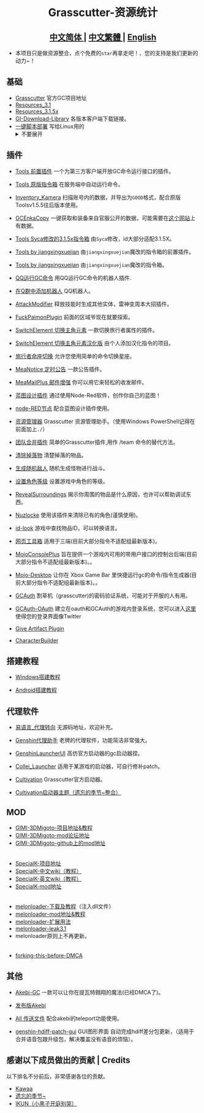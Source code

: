 <h1 align="center">Grasscutter-资源统计</h1>
<h2 align="center">
<a href="https://github.com/Yuer-QAQ/Grasscutter-Plugin/blob/main/README.md">中文简体
</a> | 
<a href="https://github.com/Yuer-QAQ/Grasscutter-Plugin/blob/main/README_zh-TW.md">中文繁體
</a> | 
<a href="https://github.com/Yuer-QAQ/Grasscutter-Plugin/blob/main/README_en-US.md">English
</a>
</h2>

* 本项目只是做资源整合，点个免费的`star`再拿走吧！，您的支持是我们更新的动力~！
## 基础

* [Grasscutter](https://github.com/Grasscutters/Grasscutter) 官方GC项目地址
* [Resources_3.1](https://github.com/tamilpp25/Grasscutter_Resources)
* [Resources_3.1.5x](https://github.com/snoobi-seggs/nahida_seggs)
* [GI-Download-Library](https://github.com/kyou-nase/GI-Download-Library) 各版本客户端下载链接。
* [一键脚本部署](https://github.com/cool-chill/GC-onekey) 写给Linux用的 <details> <summary>不要展开</summary> ~话说既然用上Linux的还要一键脚本？~  </details>

## 插件

* [Tools 前置插件](https://github.com/jie65535/gc-opencommand-plugin)   一个为第三方客户端开放GC命令运行接口的插件。

* [Tools 原版指令箱](https://github.com/jie65535/GrasscutterCommandGenerator)  在服务端中自动运行命令。

* [Inventory_Kamera](https://github.com/Andrewthe13th/Inventory_Kamera)  扫描账号内的数据，并导出为`GOOD`格式，配合原版Toolsv1.5.5往后版本使用。

* [GCEnkaCopy](https://github.com/exzork/GCEnkaCopy) 一键获取和装备来自官服公开的数据，可能需要在[这个网站](https://enka.network/)上有数据。

* [Tools Syca修改的3.1.5x指令箱](https://github.com/TeyvatL/GrasscutterTool-3.1.5)  由`Syca`修改，id大部分适配3.1.5X。

* [Tools by jiangxingxuejian](https://github.com/jianxingxuejian/grasscutter-plugin) 由`jiangxingxuejian`魔改的指令箱的前置插件。

* [Tools by jiangxingxuejian](https://github.com/jianxingxuejian/grasscutter-tools) 由`jiangxingxuejian`魔改的指令箱。

* [QQ运行GC命令](https://github.com/jie65535/JGrasscutterCommand)   用QQ运行GC命令的机器人插件.
  
* [在Q群中添加机器人](https://github.com/mamoe/mirai-console)  QQ机器人。

* [AttackModifier](https://github.com/NotThorny/AttackModifier) 释放技能时生成其他实体，雷神变周本大招插件。

* [FuckPaimonPlugin](https://github.com/snoobi-seggs/FuckPaimonPlugin) 前面的区域爷现在就要探索。

* [SwitchElement 切换主角元素](https://github.com/Penelopeep/SwitchElementTraveller)    一款切换旅行者属性的插件。

* [SwitchElement 切换主角元素汉化版](https://github.com/RainKavik-Group/SwitchElementTraveller) 由个人添加汉化指令的项目。

* [旅行者命座切换](https://github.com/Penelopeep/ToggleConstellation) 允许您使用简单的命令切换星座。

* [MeaNotice 定时公告](https://github.com/Coooookies/Grasscutter-MeaNotice)     一款公告插件。

* [MeaMailPlus 邮件增强](https://github.com/Coooookies/Grasscutter-MeaMailPlus)  你可以用它来轻松的收发邮件。

* [蓝图设计插件](https://github.com/liujiaqi7998/EasyGrasscutters)  通过使用Node-Red软件，创作你自己的蓝图！

* [node-RED节点](https://github.com/liujiaqi7998/node-red-easy-grasscutters) 配合蓝图设计插件使用。

* [资源管理器](https://github.com/gc-toolkit/gc-cli)    Grasscutter 资源管理助手。（使用Windows PowerShell记得在前面加上`./`）

* [团队合并插件](https://github.com/Penelopeep/TeamMerge)   简单的Grasscutter插件,用作 /team 命令的替代方法。

* [清除掉落物](https://github.com/hamusuke0323/DroppedItemsKiller)  清楚掉落的物品。

* [生成随机敌人](https://github.com/NotThorny/MobWave)  随机生成怪物进行战斗。

* [设置角色等级](https://github.com/NotThorny/setLevel) 设置游戏中角色的等级。

* [RevealSurroundings](https://github.com/snoobi-seggs/RevealSurroundingsPllllugin) 揭示你周围的物品是什么原因，也许可以帮助调试东西。

* [Nuzlocke](https://github.com/Penelopeep/Nuzlocke) 使用该插件来清除已有的角色(谨慎使用)。


* [id-look](https://github.com/ffauzan/id-look) 游戏中查找物品ID，可以转换语言。

* [网页工具箱](https://github.com/liujiaqi7998/GrasscuttersWebDashboard)   适用于三端(目前大部分指令不适配组最新版本)。

* [MojoConsolePlus](https://github.com/gc-mojoconsole/gc-mojoconsole-backend)  旨在提供一个游戏内可用的带用户接口的控制台后端(目前大部分指令不适配组最新版本)。。

* [Mojo-Desktop](https://github.com/gc-toolkit/Mojo-Desktop)   让你在 Xbox Game Bar 里快捷运行gc的命令/指令生成器(目前大部分指令不适配组最新版本)。。

* [GCAuth](https://github.com/exzork/GCAuth) 割草机（grasscutter)的密码验证系统，可能对于开服的人有用。

* [GCAuth-OAuth](https://github.com/Xtao-Labs/GCAuth-OAuth) 建立在oauth和GCAuth的游戏内登录系统，您可以进入[这里](https://github.com/gc-toolkit/GCAuth-OAuth-TwitterTheme)使得您的登录界面像Twitter

* [Give Artifact Plugin](https://github.com/snoobi-seggs/GiveArtifactPlugin)  

* [CharacterBuilder](https://github.com/Penelopeep/CharacterBuilder) 
## 搭建教程

* [Windows搭建教程](https://www.rainkavik.com/archives/254/)

* [Android搭建教程](https://github.com/ElaXan/GCAndroid)

## 代理软件

* [易语言_代理转向](https://cloud.rainkavik.com/s/gKBcV) 无源码地址，欢迎补充。

* [Genshin代理助手](https://github.com/liujiaqi7998/genshinclienthelper) 老牌的代理软件，功能简洁非常强大。

* [GenshinLauncherUI](https://github.com/gc-toolkit/GenshinLauncher)  高仿官方启动器的gc启动器捏。

* [Collei_Launcher](https://github.com/Bambi5/Collei_Launcher)  适用于某游戏的启动器，可自行修补patch。

* [Cultivation](https://github.com/Grasscutters/Cultivation/blob/main/README_zh-CN.md) Grasscutter官方启动器。
* [Cultivation启动器主题（遗忘的季节~整合）](https://github.com/Yuer-QAQ/Grasscutter-Plugin/blob/main/Custom%20skins_zh-CN.md)

## MOD

* [GIMI-3DMigoto-项目地址&教程](https://github.com/SilentNightSound/GI-Model-Importer)
* [GIMI-3DMigoto-mod论坛地址](https://gamebanana.com/mods/games/8552)
* [GIMI-3DMigoto-github上的mod地址](https://github.com/SilentNightSound/GI-Model-Importer-Assets)  
 ######
* [SpecialK-项目地址](https://github.com/SpecialKO/SpecialK)
* [SpecialK-中文wiki（教程）](https://github.com/zeroruka/GI-SKMods-wiki/wiki)
* [SpecialK-英文wiki（教程）](https://github.com/zeroruka/GI-SKMods/wiki)
* [SpecialK-mod地址](https://github.com/zeroruka/GI-SKMods)
 ######
* [melonloader-下载及教程](https://github.com/Lost-Season/ChecksumBypass)（注入dll文件）
* [melonloader-mod地址&教程](https://github.com/zeroruka/GI-Assets/tree/main/Mods/Scripts)
* [melonloader-扩展用法](https://github.com/Lost-Season/ChecksumBypass/tree/main/扩展/)
* [melonloader-leak3.1](https://github.com/Taiga74164/ChecksumBypass-GenshinImpact)
* melonloader原则上不再更新。
 ######
* [forking-this-before-DMCA](https://github.com/Lost-Season/forking-this-before-DMCA)
## 其他

* [Akebi-GC](https://github.com/Akebi-Group/Akebi-GC/blob/master/README_zh-Hans.md) 一款可以让你在提瓦特翱翔的魔法(已经DMCA了)。

* [发布版Akebi](https://github.com/Taiga74164/Akebi-GC) 

* [All 传送文件](https://github.com/Lost-Season/Genshin_Impact_Teleport) 配合akebi的teleport功能使用。

* [genshin-hdiff-patch-gui](https://github.com/RainKavik-Group/genshin-hdiff-patch-gui) GUI图形界面 自动完成hdiff差分包更新，（适用于合并语音包跟升级包，解决覆盖没有语音的烦恼）。

## 感谢以下成员做出的贡献 | Credits

以下排名不分前后，非常感谢各位的贡献。

* [Kawaa](https://github.com/Kawaa-qwq)
* [遗忘的季节~](https://github.com/Lost-Season)
* [IKUN（小黑子开庭别哭）](https://github.com/wcjqwq)
